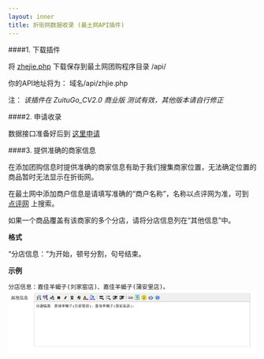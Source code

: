 ```yaml
---
layout: inner
title: 折街网数据收录 (最土网API插件)
---
```



####1. 下载插件

将 [zhejie.php](/static/zhejie.php) 下载保存到最土网团购程序目录 /api/

你的API地址将为： 域名/api/zhjie.php

注： _该插件在 ZuituGo\_CV2.0 商业版 测试有效，其他版本请自行修正_

####2. 申请收录

数据接口准备好后到 [这里申请](http://zhejie.wufoo.com/forms/ece/)

####3. 提供准确的商家信息

在添加团购信息时提供准确的商家信息有助于我们搜集商家位置，无法确定位置的商品暂时无法显示在折街网。

在最土网中添加商户信息是请填写准确的“商户名称”，名称以点评网为准，可到 [点评网](http://www.dianping.com) 上搜索。

如果一个商品覆盖有该商家的多个分店，请将分店信息列在“其他信息”中。

**格式**

“分店信息：”为开始，顿号分割，句号结束。

**示例**

`分店信息：嘉佳羊蝎子(刘家窑店)、嘉佳羊蝎子(蒲安里店)。`
<img src="/images/zuitu-setlocation.png" />


